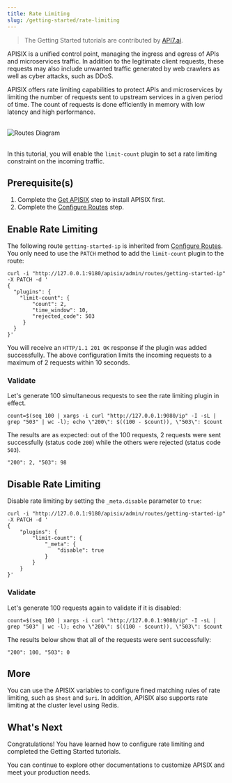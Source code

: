 ```yaml
---
title: Rate Limiting
slug: /getting-started/rate-limiting
---
```


<head>
  <link rel="canonical" href="https://docs.api7.ai/apisix/getting-started/rate-limiting" />
</head>

> The Getting Started tutorials are contributed by [API7.ai](https://api7.ai/).

APISIX is a unified control point, managing the ingress and egress of APIs and microservices traffic. In addition to the legitimate client requests, these requests may also include unwanted traffic generated by web crawlers as well as cyber attacks, such as DDoS.

APISIX offers rate limiting capabilities to protect APIs and microservices by limiting the number of requests sent to upstream services in a given period of time. The count of requests is done efficiently in memory with low latency and high performance.

<br />
<div style={{textAlign: 'center'}}>
<img src="https://static.apiseven.com/uploads/2023/02/20/l9G9Kq41_rate-limiting.png" alt="Routes Diagram" />
</div>
<br />

In this tutorial, you will enable the `limit-count` plugin to set a rate limiting constraint on the incoming traffic.

## Prerequisite(s)

1. Complete the [Get APISIX](../README) step to install APISIX first.
2. Complete the [Configure Routes](../configure-routes#what-is-a-route) step.

## Enable Rate Limiting

The following route `getting-started-ip` is inherited from [Configure Routes](./configure-routes). You only need to use the `PATCH` method to add the `limit-count` plugin to the route:

```shell
curl -i "http://127.0.0.1:9180/apisix/admin/routes/getting-started-ip" -X PATCH -d '
{
  "plugins": {
    "limit-count": {
        "count": 2,
        "time_window": 10,
        "rejected_code": 503
     }
  }
}'
```

You will receive an `HTTP/1.1 201 OK` response if the plugin was added successfully. The above configuration limits the incoming requests to a maximum of 2 requests within 10 seconds.

### Validate

Let's generate 100 simultaneous requests to see the rate limiting plugin in effect.

```shell
count=$(seq 100 | xargs -i curl "http://127.0.0.1:9080/ip" -I -sL | grep "503" | wc -l); echo \"200\": $((100 - $count)), \"503\": $count
```

The results are as expected: out of the 100 requests, 2 requests were sent successfully (status code `200`) while the others were rejected (status code `503`).

```text
"200": 2, "503": 98
```

## Disable Rate Limiting

Disable rate limiting by setting the `_meta.disable` parameter to `true`:

```shell
curl -i "http://127.0.0.1:9180/apisix/admin/routes/getting-started-ip" -X PATCH -d '
{
    "plugins": {
        "limit-count": {
            "_meta": {
                "disable": true
            }
        }
    }
}'
```

### Validate

Let's generate 100 requests again to validate if it is disabled:

```shell
count=$(seq 100 | xargs -i curl "http://127.0.0.1:9080/ip" -I -sL | grep "503" | wc -l); echo \"200\": $((100 - $count)), \"503\": $count
```

The results below show that all of the requests were sent successfully:

```text
"200": 100, "503": 0
```

## More

[//]: <TODO: Add the link to matching rules configuration>
[//]: <TODO: Add the link to cluster-level rate limiting>
[//]: <TODO: Add the link to APISIX variables>
You can use the APISIX variables to configure fined matching rules of rate limiting, such as `$host` and `$uri`. In addition, APISIX also supports rate limiting at the cluster level using Redis.

## What's Next

Congratulations! You have learned how to configure rate limiting and completed the Getting Started tutorials.

You can continue to explore other documentations to customize APISIX and meet your production needs.
